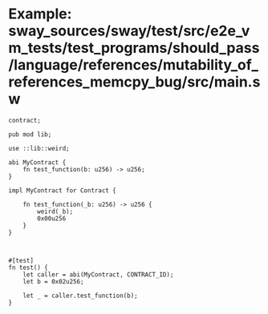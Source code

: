 # Example: sway_sources/sway/test/src/e2e_vm_tests/test_programs/should_pass/language/references/mutability_of_references_memcpy_bug/src/main.sw

```sway
contract;

pub mod lib;

use ::lib::weird;

abi MyContract {
    fn test_function(b: u256) -> u256;
}

impl MyContract for Contract {

    fn test_function(_b: u256) -> u256 {
        weird(_b);
        0x00u256
    }
}



#[test]
fn test() {
    let caller = abi(MyContract, CONTRACT_ID);
    let b = 0x02u256;

    let _ = caller.test_function(b);
}

```
